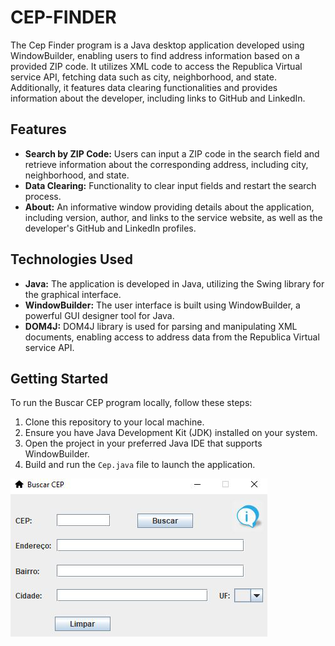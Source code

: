 # CEP-FINDER

The Cep Finder program is a Java desktop application developed using WindowBuilder, enabling users to find address information based on a provided ZIP code. It utilizes XML code to access the Republica Virtual service API, fetching data such as city, neighborhood, and state. Additionally, it features data clearing functionalities and provides information about the developer, including links to GitHub and LinkedIn.

## Features

- **Search by ZIP Code:** Users can input a ZIP code in the search field and retrieve information about the corresponding address, including city, neighborhood, and state.
- **Data Clearing:** Functionality to clear input fields and restart the search process.
- **About:** An informative window providing details about the application, including version, author, and links to the service website, as well as the developer's GitHub and LinkedIn profiles.

## Technologies Used

- **Java:** The application is developed in Java, utilizing the Swing library for the graphical interface.
- **WindowBuilder:** The user interface is built using WindowBuilder, a powerful GUI designer tool for Java.
- **DOM4J:** DOM4J library is used for parsing and manipulating XML documents, enabling access to address data from the Republica Virtual service API.

## Getting Started

To run the Buscar CEP program locally, follow these steps:

1. Clone this repository to your local machine.
2. Ensure you have Java Development Kit (JDK) installed on your system.
3. Open the project in your preferred Java IDE that supports WindowBuilder.
4. Build and run the `Cep.java` file to launch the application.

![App Screenshot](buscarcep/src/img/example.png)

